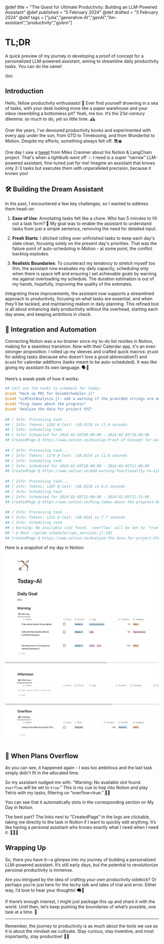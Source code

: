 @def title = "The Quest for Ultimate Productivity: Building an LLM-Powered Assistant"
@def published = "5 February 2024"
@def drafted = "5 February 2024"
@def tags = ["julia","generative-AI","genAI","llm-assistant","productivity","golem"]

# TL;DR
A quick preview of my journey in developing a proof of concept for a personalized LLM-powered assistant, aiming to streamline daily productivity tasks. You can do the same!

\toc 

## Introduction

Hello, fellow productivity enthusiasts! 🌟 Ever find yourself drowning in a sea of tasks, with your desk looking more like a paper warehouse and your inbox resembling a bottomless pit? Yeah, me too. It’s the 21st-century dilemma: so much to do, yet so little time. 🕰️

Over the years, I've devoured productivity books and experimented with every app under the sun, from GTD to Timeboxing, and from Wunderlist to Motion. Despite my efforts, something always felt off. 📚✖️

One day I saw a [tweet](https://x.com/MilesCranmer/status/1738222999063650474?s=20) from Miles Cranmer about his Notion & LangChain project.
That's when a lightbulb went off 💡: I need is a super "narrow" LLM-powered assistant, fine-tuned just for me! Imagine an assistant that knows only 2-3 tasks but executes them with unparalleled precision, because it knows you! 

## 🛠️ Building the Dream Assistant

In the past, I encountered a few key challenges, so I wanted to address them head-on:

1. **Ease of Use**: Annotating tasks felt like a chore. Who has 5 minutes to fill out a task form? 🤷 My goal was to enable the assistant to understand tasks from just a simple sentence, removing the need for detailed input.

2. **Fresh Starts**: I ditched rolling over unfinished tasks to keep each day's slate clean, focusing solely on the present day's priorities. That was the failure point of auto-scheduling in Motion - at some point, the conflict backlog explodes.

3. **Realistic Boundaries**: To counteract my tendency to stretch myself too thin, the assistant now evaluates my daily capacity, scheduling only when there is space left and ensuring I set achievable goals by warning me against overloading my schedule. The duration estimation is out of my hands, hopefully, improving the quality of the estimates.

Integrating these improvements, the assistant now supports a streamlined approach to productivity, focusing on what tasks are essential, and when they'll be tackled, and maintaining realism in daily planning. This refined tool is all about enhancing daily productivity without the overhead, starting each day anew, and keeping ambitions in check.

## 🤖 Integration and Automation

Connecting Notion was a no-brainer since my to-do list resides in Notion, making for a seamless transition. Now with their Calendar app, it's an even stronger proposition. I rolled up my sleeves and crafted quick macros: `@tadd` for adding tasks (because who doesn’t love a good abbreviation?) and `@cadd` for calendar additions (tasks meant to be auto-scheduled). It was like giving my assistant its own language. 🗣️💬

Here’s a sneak peek of how it works: 
```julia
## Call out the tasks to schedule for today:
@cadd "Hack up POC for GolemScheduler.jl"
@cadd "LLMTextAnalysis.jl: add a warning if the provided strings are empty or if length is >10K"
@cadd "Ping James about the progress"
@cadd "Analyze the data for project XYZ"

## [ Info: Processing task...
## [ Info: Tokens: 1282 @ Cost: \$0.0159 in 17.4 seconds
## [ Info: Scheduling task
## [ Info: Scheduled for 2024-02-05T08:00:00 - 2024-02-05T10:00:00
## CreatedPage @ https://www.notion.so/Develop-Proof-of-Concept-for-GolemScheduler-jl-732e8e0b0f4e4b0aa7d07ae3911f99fd

## [ Info: Processing task...
## [ Info: Tokens: 1274 @ Cost: \$0.0154 in 11.8 seconds
## [ Info: Scheduling task
## [ Info: Scheduled for 2024-02-05T10:00:00 - 2024-02-05T11:00:00
## CreatedPage @ https://www.notion.so/Add-warning-functionality-to-LLMTextAnalysis-jl-0e9ebf4a13234424a247fac1256d4285

## [ Info: Processing task...
## [ Info: Tokens: 1207 @ Cost: \$0.0138 in 8.5 seconds
## [ Info: Scheduling task
## [ Info: Scheduled for 2024-02-05T11:00:00 - 2024-02-05T11:15:00
## CreatedPage @ https://www.notion.so/Ping-James-about-the-progress-00f9acf18e014eca89ca40d136c81a43

## [ Info: Processing task...
## [ Info: Tokens: 1221 @ Cost: \$0.0141 in 7.7 seconds
## [ Info: Scheduling task
## ┌ Warning: No available slot found. `overflow` will be set to `true`.
## └ @ Main ~/golem_scheduler/api_services.jl:181
## CreatedPage @ https://www.notion.so/Analyze-the-data-for-project-XYZ-2e8f182d7c454f38a02c53b330b08367
```

Here is a snapshot of my day in Notion:
![A Notion screenshot of my day](/assets/genai_mini_tasks_llm_assistant_pt1/notion_snapshot.png)

## 📅 When Plans Overflow

As you can see, it happened again - I was too ambitious and the last task simply didn't fit in the allocated time.

So my assistant nudged me with: “Warning: No available slot found. `overflow` will be set to `true`.” This is my cue to hop into Notion and play Tetris with my tasks, filtering on “overflow=true.” 🚫📆

You can see that it automatically slots in the corresponding section on My Day in Notion.

The best part? The links next to "CreatedPage" in the logs are clickable, taking me directly to the task in Notion if I want to quickly edit anything. It’s like having a personal assistant who knows exactly what I need when I need it. 🤖👩‍💼

## Wrapping Up

So, there you have it—a glimpse into my journey of building a personalized LLM-powered assistant. It’s still early days, but the potential to revolutionize personal productivity is immense.

Are you intrigued by the idea of crafting your own productivity sidekick? Or perhaps you’re just here for the techy talk and tales of trial and error. Either way, I’d love to hear your thoughts! 🗨️💭

If there’s enough interest, I might just package this up and share it with the world. Until then, let’s keep pushing the boundaries of what’s possible, one task at a time. 🚀

---

Remember, the journey to productivity is as much about the tools we use as it is about the mindset we cultivate. Stay curious, stay inventive, and most importantly, stay productive! 🌈✨